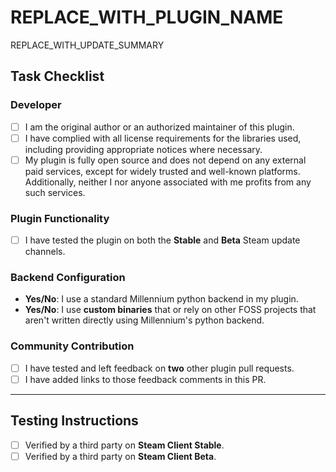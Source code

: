 <!--  
  📌 **Before You Submit: Please Read Carefully**

  This template is **only** for submitting a **plugin update** to the store.  
  If you're doing anything else (e.g., submitting a plugin), please start over and select the appropriate PR template.

  Make sure you have:
  - (Optional, Highly encouraged) Tested and left feedback on **two other plugin PRs**.
  - Replaced **REPLACE_WITH_PLUGIN_NAME** and **REPLACE_WITH_SUMMARY**.
  - Completed the **Task Checklist**, including all Yes/No questions.
-->

# REPLACE_WITH_PLUGIN_NAME

<!--  
  Briefly describe what changed
  If relevant, include screenshots, videos, or comparisons to similar plugins. 
-->

REPLACE_WITH_UPDATE_SUMMARY



## Task Checklist

### Developer

- [ ] I am the original author or an authorized maintainer of this plugin.
- [ ] I have complied with all license requirements for the libraries used, including providing appropriate notices where necessary.
- [ ] My plugin is fully open source and does not depend on any external paid services, except for widely trusted and well-known platforms. Additionally, neither I nor anyone associated with me profits from any such services.

### Plugin Functionality

- [ ] I have tested the plugin on both the **Stable** and **Beta** Steam update channels.

### Backend Configuration

* **Yes/No**: I use a standard Millennium python backend in my plugin.
* **Yes/No**: I use **custom binaries** that or rely on other FOSS projects that aren't written directly using Millennium's python backend. 

### Community Contribution

<!--  
  Link to your feedback on two plugin PRs in a comment on this PR.  
  This step is optional but strongly encouraged — plugin PRs without testing contributions may be reviewed more slowly.  
-->

- [ ] I have tested and left feedback on **two** other plugin pull requests.
- [ ] I have added links to those feedback comments in this PR.

---

## Testing Instructions

<!--  
  DO NOT CHECK THESE YOURSELF.  
  A third-party tester will check the appropriate box below **after verifying** your plugin.
-->

- [ ] Verified by a third party on **Steam Client Stable**.
- [ ] Verified by a third party on **Steam Client Beta**.
